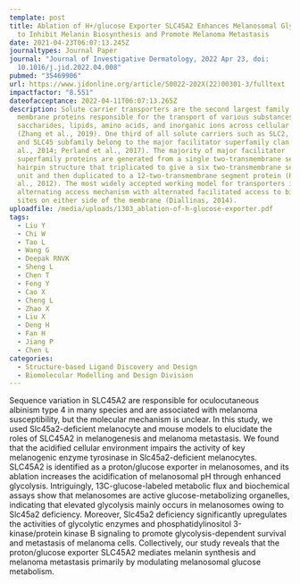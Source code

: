 ```yaml
---
template: post
title: Ablation of H+/glucose Exporter SLC45A2 Enhances Melanosomal Glycolysis
  to Inhibit Melanin Biosynthesis and Promote Melanoma Metastasis
date: 2021-04-23T06:07:13.245Z
journaltypes: Journal Paper
journal: "Journal of Investigative Dermatology, 2022 Apr 23, doi:
  10.1016/j.jid.2022.04.008"
pubmed: "35469906"
url: https://www.jidonline.org/article/S0022-202X(22)00301-3/fulltext
impactfactor: "8.551"
dateofacceptance: 2022-04-11T06:07:13.265Z
description: Solute carrier transporters are the second largest family of
  membrane proteins responsible for the transport of various substances such as
  saccharides, lipids, amino acids, and inorganic ions across cellular membranes
  (Zhang et al., 2019). One third of all solute carriers such as SLC2, SLC22,
  and SLC45 subfamily belong to the major facilitator superfamily clan (Chen et
  al., 2014; Perland et al., 2017). The majority of major facilitator
  superfamily proteins are generated from a single two-transmembrane segment
  hairpin structure that triplicated to give a six two-transmembrane segment
  unit and then duplicated to a 12-two-transmembrane segment protein (Reddy et
  al., 2012). The most widely accepted working model for transporters is the
  alternating access mechanism with alternated facilitated access to binding
  sites on either side of the membrane (Diallinas, 2014).
uploadfile: /media/uploads/1303_ablation-of-h-glucose-exporter.pdf
tags:
  - Liu Y
  - Chi W
  - Tao L
  - Wang G
  - Deepak RNVK
  - Sheng L
  - Chen T
  - Feng Y
  - Cao X
  - Cheng L
  - Zhao X
  - Liu X
  - Deng H
  - Fan H
  - Jiang P
  - Chen L
categories:
  - Structure-based Ligand Discovery and Design
  - Biomolecular Modelling and Design Division
---
```

<!--StartFragment-->

Sequence variation in SLC45A2 are responsible for oculocutaneous albinism type 4 in many species and are associated with melanoma susceptibility, but the molecular mechanism is unclear. In this study, we used Slc45a2-deficient melanocyte and mouse models to elucidate the roles of SLC45A2 in melanogenesis and melanoma metastasis. We found that the acidified cellular environment impairs the activity of key melanogenic enzyme tyrosinase in Slc45a2-deficient melanocytes. SLC45A2 is identified as a proton/glucose exporter in melanosomes, and its ablation increases the acidification of melanosomal pH through enhanced glycolysis. Intriguingly, 13C-glucose-labeled metabolic flux and biochemical assays show that melanosomes are active glucose-metabolizing organelles, indicating that elevated glycolysis mainly occurs in melanosomes owing to Slc45a2 deficiency. Moreover, Slc45a2 deficiency significantly upregulates the activities of glycolytic enzymes and phosphatidylinositol 3-kinase/protein kinase B signaling to promote glycolysis-dependent survival and metastasis of melanoma cells. Collectively, our study reveals that the proton/glucose exporter SLC45A2 mediates melanin synthesis and melanoma metastasis primarily by modulating melanosomal glucose metabolism.

<!--EndFragment-->